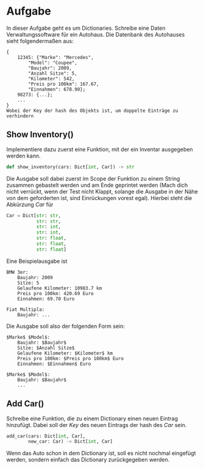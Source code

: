 # Aufgabe
In dieser Aufgabe geht es um Dictionaries. Schreibe eine Daten Verwaltungssoftware 
für ein Autohaus. Die Datenbank des Autohauses sieht folgendermaßen aus:
~~~
{
    12345: {"Marke": "Mercedes", 
        "Model": "Coupee", 
        "Baujahr": 2009,
        "Anzahl Sitze": 5, 
        "Kilometer": 542, 
        "Preis pro 100km": 167.67,
        "Einnahmen": 678.90};
    98273: {...};
    ... 
}
Wobei der Key der hash des Objekts ist, um doppelte Einträge zu verhindern
~~~
## Show Inventory()
Implementiere dazu zuerst eine Funktion, mit der ein Inventar ausgegeben 
werden kann.
~~~python 
def show_inventory(cars: Dict[int, Car]) -> str
~~~
Die Ausgabe soll dabei zuerst im Scope der Funktion zu einem String zusammen 
gebastelt werden und am Ende geprintet werden (Mach dich nicht verrückt, wenn der
Test nicht Klappt, solange die Ausgabe in der Nähe von dem geforderten ist, 
sind Einrückungen vorest egal).
Hierbei steht die Abkürzung *Car* für 
~~~python 
Car = Dict[str: str,
           str: str,
           str: int,
           str: int,
           str: float,
           str: float,
           str: float]
~~~
Eine Beispielausgabe ist
~~~
BMW 3er:
    Baujahr: 2009
    Sitze: 5
    Gelaufene Kilometer: 10983.7 km
    Preis pro 100km: 420.69 Euro
    Einnahmen: 69.70 Euro

Fiat Multipla: 
    Baujahr: ...
~~~
Die Ausgabe soll also der folgenden Form sein:
~~~
$Marke$ $Model$:
    Baujahr: $Baujahr$
    Sitze: $Anzahl Sitze$
    Gelaufene Kilometer: $Kilometer$ km
    Preis pro 100km: $Preis pro 100km$ Euro
    Einnahmen: $Einnahmen$ Euro

$Marke$ $Model$:
    Baujahr: $Baujahr$
    ...
~~~

## Add Car()
Schreibe eine Funktion, die zu einem Dictionary einen neuen Eintrag hinzufügt. Dabei soll der *Key* des neuen Eintrags der hash des *Car* sein.
~~~python 
add_car(cars: Dict[int, Car],
        new_car: Car) -> Dict[int, Car]
~~~
Wenn das Auto schon in dem Dictionary ist, soll es nicht nochmal eingefügt werden, 
sondern einfach das Dictionary zurückgegeben werden.





